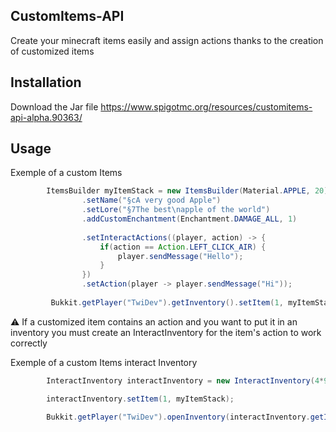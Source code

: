 ## CustomItems-API
Create your minecraft items easily and assign actions thanks to the creation of customized items

## Installation

Download the Jar file https://www.spigotmc.org/resources/customitems-api-alpha.90363/

## Usage

Exemple of a custom Items

```Java
        ItemsBuilder myItemStack = new ItemsBuilder(Material.APPLE, 20)
                .setName("§cA very good Apple")
                .setLore("§7The best\napple of the world")
                .addCustomEnchantment(Enchantment.DAMAGE_ALL, 1)
                
                .setInteractActions((player, action) -> {
                    if(action == Action.LEFT_CLICK_AIR) {
                        player.sendMessage("Hello");
                    }
                })
                .setAction(player -> player.sendMessage("Hi"));
         
         Bukkit.getPlayer("TwiDev").getInventory().setItem(1, myItemStack);

```

⚠ If a customized item contains an action and you want to put it in an inventory you must create an InteractInventory for the item's action to work correctly

Exemple of a custom Items interact Inventory

```Java
        InteractInventory interactInventory = new InteractInventory(4*9, "Test");

        interactInventory.setItem(1, myItemStack);

        Bukkit.getPlayer("TwiDev").openInventory(interactInventory.getInventory());

```
